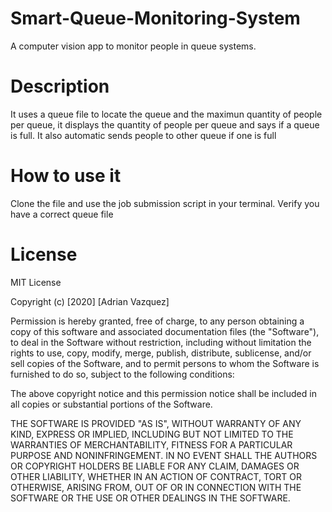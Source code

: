 # Smart-Queue-Monitoring-System
A computer vision app to monitor  people in queue systems. 

# Description

It uses a queue file to locate the queue and the maximun quantity of people per queue, it displays the quantity of people per queue and says if a queue is full. It also automatic sends people to other queue if one is full

# How to use it

Clone the file and use the job submission script in your terminal. Verify you have a correct queue file
# License

MIT License

Copyright (c) [2020] [Adrian Vazquez]

Permission is hereby granted, free of charge, to any person obtaining a copy
of this software and associated documentation files (the "Software"), to deal
in the Software without restriction, including without limitation the rights
to use, copy, modify, merge, publish, distribute, sublicense, and/or sell
copies of the Software, and to permit persons to whom the Software is
furnished to do so, subject to the following conditions:

The above copyright notice and this permission notice shall be included in all
copies or substantial portions of the Software.

THE SOFTWARE IS PROVIDED "AS IS", WITHOUT WARRANTY OF ANY KIND, EXPRESS OR
IMPLIED, INCLUDING BUT NOT LIMITED TO THE WARRANTIES OF MERCHANTABILITY,
FITNESS FOR A PARTICULAR PURPOSE AND NONINFRINGEMENT. IN NO EVENT SHALL THE
AUTHORS OR COPYRIGHT HOLDERS BE LIABLE FOR ANY CLAIM, DAMAGES OR OTHER
LIABILITY, WHETHER IN AN ACTION OF CONTRACT, TORT OR OTHERWISE, ARISING FROM,
OUT OF OR IN CONNECTION WITH THE SOFTWARE OR THE USE OR OTHER DEALINGS IN THE
SOFTWARE.
